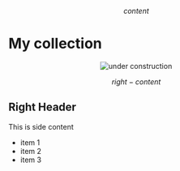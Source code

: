 $$ content $$

# My collection

<center>
  <img src="/contents/public/construction.gif" alt="under construction" />
</center>

$$ right-content $$

## Right Header

This is side content

- item 1
- item 2
- item 3
